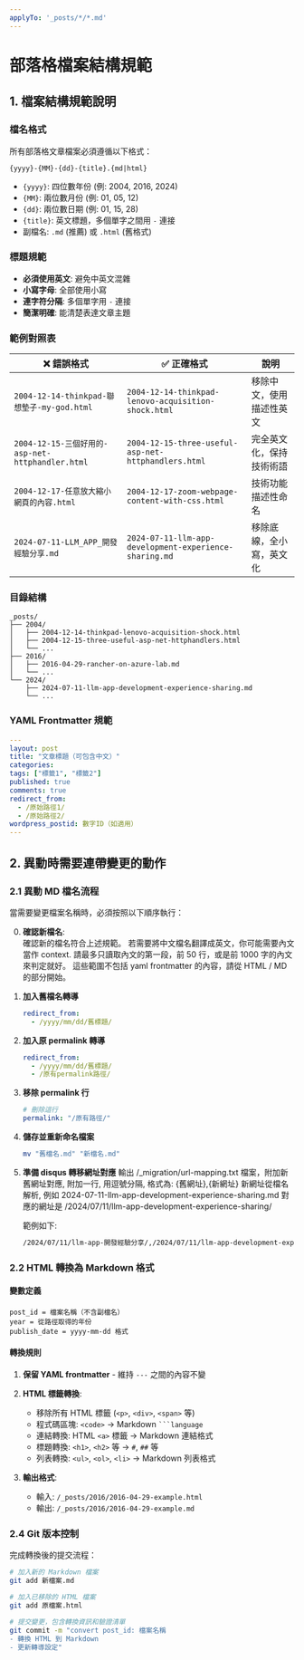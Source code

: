 ```yaml
---
applyTo: '_posts/*/*.md'
---
```


# 部落格檔案結構規範

## 1. 檔案結構規範說明

### 檔名格式
所有部落格文章檔案必須遵循以下格式：
```
{yyyy}-{MM}-{dd}-{title}.{md|html}
```

- `{yyyy}`: 四位數年份 (例: 2004, 2016, 2024)
- `{MM}`: 兩位數月份 (例: 01, 05, 12)
- `{dd}`: 兩位數日期 (例: 01, 15, 28)
- `{title}`: 英文標題，多個單字之間用 `-` 連接
- 副檔名: `.md` (推薦) 或 `.html` (舊格式)

### 標題規範
- **必須使用英文**: 避免中英文混雜
- **小寫字母**: 全部使用小寫
- **連字符分隔**: 多個單字用 `-` 連接
- **簡潔明確**: 能清楚表達文章主題

### 範例對照表

| ❌ 錯誤格式 | ✅ 正確格式 | 說明 |
|------------|------------|------|
| `2004-12-14-thinkpad-聯想墊子-my-god.html` | `2004-12-14-thinkpad-lenovo-acquisition-shock.html` | 移除中文，使用描述性英文 |
| `2004-12-15-三個好用的-asp-net-httphandler.html` | `2004-12-15-three-useful-asp-net-httphandlers.html` | 完全英文化，保持技術術語 |
| `2004-12-17-任意放大縮小網頁的內容.html` | `2004-12-17-zoom-webpage-content-with-css.html` | 技術功能描述性命名 |
| `2024-07-11-LLM_APP_開發經驗分享.md` | `2024-07-11-llm-app-development-experience-sharing.md` | 移除底線，全小寫，英文化 |

### 目錄結構
```
_posts/
├── 2004/
│   ├── 2004-12-14-thinkpad-lenovo-acquisition-shock.html
│   ├── 2004-12-15-three-useful-asp-net-httphandlers.html
│   └── ...
├── 2016/
│   ├── 2016-04-29-rancher-on-azure-lab.md
│   └── ...
└── 2024/
    ├── 2024-07-11-llm-app-development-experience-sharing.md
    └── ...
```

### YAML Frontmatter 規範
```yaml
---
layout: post
title: "文章標題（可包含中文）"
categories: 
tags: ["標籤1", "標籤2"]
published: true
comments: true
redirect_from:
  - /原始路徑1/
  - /原始路徑2/
wordpress_postid: 數字ID（如適用）
---
```

## 2. 異動時需要連帶變更的動作

### 2.1 異動 MD 檔名流程

當需要變更檔案名稱時，必須按照以下順序執行：

0. **確認新檔名**:  
確認新的檔名符合上述規範。
若需要將中文檔名翻譯成英文，你可能需要內文當作 context.
請最多只讀取內文的第一段，前 50 行，或是前 1000 字的內文來判定就好。
這些範圍不包括 yaml frontmatter 的內容，請從 HTML / MD 的部分開始。


1. **加入舊檔名轉導**
   ```yaml
   redirect_from:
     - /yyyy/mm/dd/舊標題/
   ```

2. **加入原 permalink 轉導**
   ```yaml
   redirect_from:
     - /yyyy/mm/dd/舊標題/
     - /原有permalink路徑/
   ```

3. **移除 permalink 行**
   ```yaml
   # 刪除這行
   permalink: "/原有路徑/"
   ```

4. **儲存並重新命名檔案**
   ```bash
   mv "舊檔名.md" "新檔名.md"
   ```

5. **準備 disqus 轉移網址對應**
   輸出 /_migration/url-mapping.txt 檔案，附加新舊網址對應, 附加一行, 用逗號分隔, 格式為: {舊網址},{新網址}
   新網址從檔名解析, 例如 2024-07-11-llm-app-development-experience-sharing.md 對應的網址是 /2024/07/11/llm-app-development-experience-sharing/

   範例如下:
   ```txt
   /2024/07/11/llm-app-開發經驗分享/,/2024/07/11/llm-app-development-experience-sharing/
   ```
   
### 2.2 HTML 轉換為 Markdown 格式

#### 變數定義
```
post_id = 檔案名稱（不含副檔名）
year = 從路徑取得的年份
publish_date = yyyy-mm-dd 格式
```

#### 轉換規則
1. **保留 YAML frontmatter** - 維持 `---` 之間的內容不變
2. **HTML 標籤轉換**:
   - 移除所有 HTML 標籤 (`<p>`, `<div>`, `<span>` 等)
   - 程式碼區塊: `<code>` → Markdown ` ```language `
   - 連結轉換: HTML `<a>` 標籤 → Markdown 連結格式
   - 標題轉換: `<h1>`, `<h2>` 等 → `#`, `##` 等
   - 列表轉換: `<ul>`, `<ol>`, `<li>` → Markdown 列表格式

3. **輸出格式**:
   - 輸入: `/_posts/2016/2016-04-29-example.html`
   - 輸出: `/_posts/2016/2016-04-29-example.md`

### 2.4 Git 版本控制

完成轉換後的提交流程：
```bash
# 加入新的 Markdown 檔案
git add 新檔案.md

# 加入已移除的 HTML 檔案
git add 原檔案.html

# 提交變更，包含轉換資訊和驗證清單
git commit -m "convert post_id: 檔案名稱
- 轉換 HTML 到 Markdown
- 更新轉導設定"
```